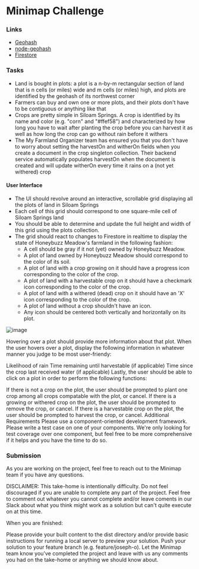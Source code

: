 # Minimap Challenge

### Links
- [Geohash](https://en.wikipedia.org/wiki/Geohash)
- [node-geohash](https://github.com/sunng87/node-geohash)
- [Firestore](https://firebase.google.com/docs/firestore)

### Tasks
- Land is bought in plots: a plot is a n-by-m rectangular section of land that is n cells (or miles) wide and m cells (or miles) high, and plots are identified by the geohash of its northwest corner
- Farmers can buy and own one or more plots, and their plots don't have to be contiguous or anything like that
- Crops are pretty simple in Siloam Springs. A crop is identified by its name and color (e.g. "corn" and "#ffef58") and characterized by how long you have to wait after planting the crop before you can harvest it as well as how long the crop can go without rain before it withers
- The My Farmland Organizer team has ensured you that you don't have to worry about setting the harvestOn and witherOn fields when you create a document in the crop singleton collection. Their backend service automatically populates harvestOn when the document is created and will update witherOn every time it rains on a (not yet withered) crop

#### User Interface
- The UI should revolve around an interactive, scrollable grid displaying all the plots of land in Siloam Springs
- Each cell of this grid should correspond to one square-mile cell of Siloam Springs land
- You should be able to determine and update the full height and width of this grid using the plots collection.
- The grid should react to changes to Firestore in realtime to display the state of Honeybuzz Meadow's farmland in the following fashion:
  - A cell should be gray if it not (yet) owned by Honeybuzz Meadow.
  - A plot of land owned by Honeybuzz Meadow should correspond to the color of its soil.
  - A plot of land with a crop growing on it should have a progress icon corresponding to the color of the crop.
  - A plot of land with a harvestable crop on it should have a checkmark icon corresponding to the color of the crop.
  - A plot of land with a withered (dead) crop on it should have an 'X' icon corresponding to the color of the crop.
  - A plot of land without a crop shouldn't have an icon.
  - Any icon should be centered both vertically and horizontally on its plot.

![image](https://user-images.githubusercontent.com/31961274/148414364-629e9872-980f-4ea4-9e0d-e552744c7497.png)

Hovering over a plot should provide more information about that plot. When the user hovers over a plot, display the following information in whatever manner you judge to be most user-friendy:

Likelihood of rain
Time remaining until harvestable (if applicable)
Time since the crop last received water (if applicable)
Lastly, the user should be able to click on a plot in order to perform the following functions:

If there is not a crop on the plot, the user should be prompted to plant one crop among all crops compatable with the plot, or cancel.
If there is a growing or withered crop on the plot, the user should be prompted to remove the crop, or cancel.
If there is a harvestable crop on the plot, the user should be prompted to harvest the crop, or cancel.
Additional Requirements
Please use a component-oriented development framework.
Please write a test case on one of your components. We're only looking for test coverage over one component, but feel free to be more comprehensive if it helps and you have the time to do so.

### Submission

As you are working on the project, feel free to reach out to the Minimap team if you have any questions.

DISCLAIMER: This take-home is intentionally difficulty. Do not feel discouraged if you are unable to complete any part of the project. Feel free to comment out whatever you cannot complete and/or leave coments in our Slack about what you think might work as a solution but can't quite execute on at this time.

When you are finished:

Please provide your built content to the dist directory and/or provide basic instructions for running a local server to preview your solution.
Push your solution to your feature branch (e.g. feature/joseph-o).
Let the Minimap team know you've completed the project and leave with us any comments you had on the take-home or anything we should know about.
